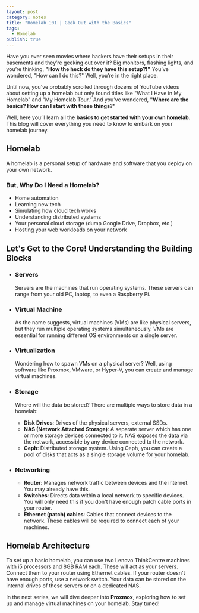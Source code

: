 ```yaml
---
layout: post
category: notes
title: "Homelab 101 | Geek Out with the Basics"
tags:
  - Homelab
publish: true
---
```


Have you ever seen movies where hackers have their setups in their basements and they’re geeking out over it? Big monitors, flashing lights, and you’re thinking, **"How the heck do they have this setup?!"** You’ve wondered, "How can I do this?" Well, you’re in the right place.

Until now, you’ve probably scrolled through dozens of YouTube videos about setting up a homelab but only found titles like "What I Have in My Homelab" and "My Homelab Tour." And you’ve wondered, **"Where are the basics? How can I start with these things?"**

Well, here you’ll learn all the **basics to get started with your own homelab.** This blog will cover everything you need to know to embark on your homelab journey.

## Homelab
A homelab is a personal setup of hardware and software that you deploy on your own network.

### But, Why Do I Need a Homelab?
- Home automation
- Learning new tech
- Simulating how cloud tech works
- Understanding distributed systems
- Your personal cloud storage (dump Google Drive, Dropbox, etc.)
- Hosting your web workloads on your network

## Let's Get to the Core! Understanding the Building Blocks

- ### Servers
  Servers are the machines that run operating systems. These servers can range from your old PC, laptop, to even a Raspberry Pi.

- ### Virtual Machine
  As the name suggests, virtual machines (VMs) are like physical servers, but they run multiple operating systems simultaneously. VMs are essential for running different OS environments on a single server.

- ### Virtualization
  Wondering how to spawn VMs on a physical server? Well, using software like Proxmox, VMware, or Hyper-V, you can create and manage virtual machines.

- ### Storage
  Where will the data be stored? There are multiple ways to store data in a homelab:
  - **Disk Drives**: Drives of the physical servers, external SSDs.
  - **NAS (Network Attached Storage)**: A separate server which has one or more storage devices connected to it. NAS exposes the data via the network, accessible by any device connected to the network.
  - **Ceph**: Distributed storage system. Using Ceph, you can create a pool of disks that acts as a single storage volume for your homelab.

- ### Networking
  - **Router**: Manages network traffic between devices and the internet. You may already have this.
  - **Switches**: Directs data within a local network to specific devices. You will only need this if you don't have enough patch cable ports in your router.
  - **Ethernet (patch) cables**: Cables that connect devices to the network. These cables will be required to connect each of your machines.

## Homelab Architecture

To set up a basic homelab, you can use two Lenovo ThinkCentre machines with i5 processors and 8GB RAM each. These will act as your servers. Connect them to your router using Ethernet cables. If your router doesn't have enough ports, use a network switch. Your data can be stored on the internal drives of these servers or on a dedicated NAS.

In the next series, we will dive deeper into **Proxmox**, exploring how to set up and manage virtual machines on your homelab. Stay tuned!
